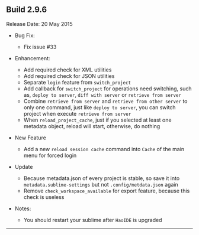 Build 2.9.6
-----------
Release Date: 20 May 2015

* Bug Fix:
    - Fix issue #33

* Enhancement:
    - Add required check for XML utilities
    - Add required check for JSON utilities
    - Separate ``login`` feature from ``switch_project``
    - Add callback for ``switch_project`` for operations need switching, such as, ``deploy to server``, ``diff with server`` or ``retrieve from server``
    - Combine ``retrieve from server`` and ``retrieve from other server`` to only one command, just like ``deploy to server``, you can switch project when execute ``retrieve from server``
    - When ``reload_project_cache``, just if you selected at least one metadata object, reload will start, otherwise, do nothing

* New Feature
    - Add a new ``reload session cache`` command into ``Cache`` of the main menu for forced login

* Update
    - Because metadata.json of every project is stable, so save it into ``metadata.sublime-settings`` but not ``.config/metdata.json`` again
    - Remove ``check_workspace_available`` for export feature, because this check is useless

* Notes: 
    - You should restart your sublime after ``HaoIDE`` is upgraded
-----------